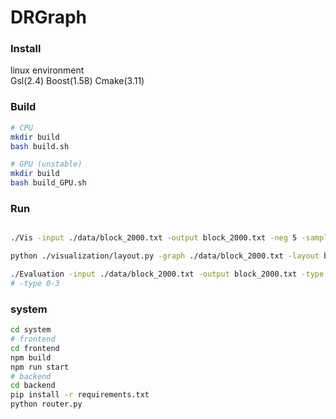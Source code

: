 # DRGraph

### Install
linux environment  
Gsl(2.4)  Boost(1.58) Cmake(3.11)

### Build
```bash
# CPU
mkdir build
bash build.sh

# GPU (unstable)
mkdir build
bash build_GPU.sh
```

### Run
```bash

./Vis -input ./data/block_2000.txt -output block_2000.txt -neg 5 -samples 400 -gamma 0.1 -mode 1 -A 2 -B 1

python ./visualization/layout.py -graph ./data/block_2000.txt -layout block_2000.txt -outpng block_2000.png

./Evaluation -input ./data/block_2000.txt -output block_2000.txt -type 2
# -type 0-3
```

### system
```bash 
cd system
# frontend
cd frontend
npm build
npm run start
# backend
cd backend
pip install -r requirements.txt
python router.py
```
